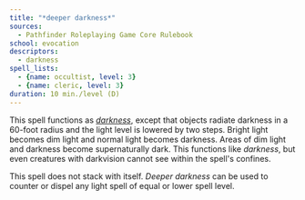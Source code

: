 ```yaml
---
title: "*deeper darkness*"
sources:
  - Pathfinder Roleplaying Game Core Rulebook
school: evocation
descriptors:
  - darkness
spell_lists:
  - {name: occultist, level: 3}
  - {name: cleric, level: 3}
duration: 10 min./level (D)
---
```


This spell functions as [*darkness*](/spells/darkness/), except that objects radiate darkness in a 60-foot radius and the light level is lowered by two steps. Bright light becomes dim light and normal light becomes darkness. Areas of dim light and darkness become supernaturally dark. This functions like *darkness*, but even creatures with darkvision cannot see within the spell's confines.

This spell does not stack with itself. *Deeper darkness* can be used to counter or dispel any light spell of equal or lower spell level.

